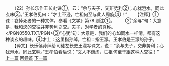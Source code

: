　　（22）孙长乐作王长史诔①，云：“余与夫子，交非势利②；心犹澄水，同此玄味③。”王孝伯见曰：“才士不逊，亡祖何至与此人周旋④！”
　　【注释】①诔：哀悼死者的一种文体。参看《文学》第78 则注①。
　　②“余与”句：大意是，我和您的交往并非势利之交。夫子，对学者的尊称。</PGN0550.TXT/PGN>③“心犹”句：大意是，我们的心如同水一样清，都有这种谈玄的趣味。④才士：这里指孙绰。亡祖：指王濛。王孝伯是王濛的孙子。
　　【译文】长乐侯孙绰给司徒左长史王濛写诔文，说：“余与夫子，交非势利；心犹澄水，同此玄味。”王孝伯看后说：“文人不谦虚，亡祖何至于跟这种人交往！”
<br>[上一篇](26_21) [回卷首](26_00) [下一篇](26_23)
